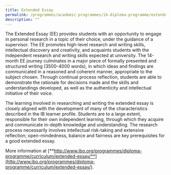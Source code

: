 ```yaml
---
title: Extended Essay
permalink: /programmes/academic-programmes/ib-diploma-programme/extended-essay/
description: ""
---
```

The Extended Essay (EE) provides students with an opportunity to engage in personal research in a topic of their choice, under the guidance of a supervisor. The EE promotes high-level research and writing skills, intellectual discovery and creativity, and acquaints students with the independent research and writing skills expected at university. The 14-month EE journey culminates in a major piece of formally presented and structured writing (3500-4000 words), in which ideas and findings are communicated in a reasoned and coherent manner, appropriate to the subject chosen. Through continual process reflection, students are able to demonstrate the rationale for decisions made and the skills and understandings developed, as well as the authenticity and intellectual initiative of their voice.

The learning involved in researching and writing the extended essay is closely aligned with the development of many of the characteristics described in the IB learner profile. Students are to a large extent, responsible for their own independent learning, through which they acquire and communicate in-depth knowledge and understanding. The research process necessarily involves intellectual risk-taking and extensive reflection; open-mindedness, balance and fairness are key prerequisites for a good extended essay.

More information at [**http://www.ibo.org/programmes/diploma-programme/curriculum/extended-essay/**](http://www.ibo.org/programmes/diploma-programme/curriculum/extended-essay/).